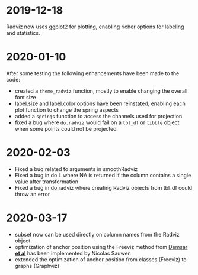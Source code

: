 # 2019-12-18

Radviz now uses ggplot2 for plotting, enabling richer options for labeling and statistics.

# 2020-01-10

After some testing the following enhancements have been made to the code:

 - created a `theme_radviz` function, mostly to enable changing the overall font size
 - label.size and label.color options have been reinstated, enabling each plot function
     to change the spring aspects
 - added a `springs` function to access the channels used for projection
 - fixed a bug where `do.radviz` would fail on a `tbl_df` or `tibble` object when some
     points could not be projected

# 2020-02-03

 - Fixed a bug related to arguments in smoothRadviz
 - Fixed a bug in do.L where NA is returned if the column contains a single value after transformation
 - Fixed a bug in do.radviz where creating Radviz objects from tbl_df could throw an error

# 2020-03-17

 - subset now can be used directly on column names from the Radviz object
 - optimization of anchor position using the Freeviz method from [Demsar **et al**](http://dx.doi.org/10.1016/j.jbi.2007.03.010) has been implemented by Nicolas Sauwen
 - extended the optimization of anchor position from classes (Freeviz) to graphs (Graphviz)
